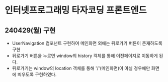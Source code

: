 # 인터넷프로그래밍 타자코딩 프론트엔드
## 240429(월) 구현
- UserNavigation 컴포넌트 구현하여 메인화면 외에는 뒤로가기 버튼이 존재하도록 구현
- 뒤로가기 버튼을 누르면 window의 history 객체를 통해 이전페이지로 이동하게 된다.
- 뒤로가기는 window의 location 객체를 통해 '/'(메인화면)이 아닐 경우에만 화면에 띄우도록 구현하였다.